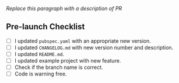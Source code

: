 *Replace this paragraph with a description of PR*

## Pre-launch Checklist

- [ ] I updated `pubspec.yaml` with an appropriate new version.
- [ ] I updated `CHANGELOG.md` with new version number and description.
- [ ] I updated `README.md`.
- [ ] I updated example project with new feature.
- [ ] Check if the branch name is correct.
- [ ] Code is warning free.
